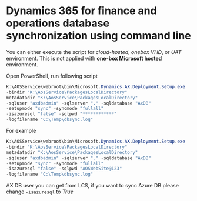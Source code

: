 # Dynamics 365 for finance and operations database synchronization using command line


You can either execute the script for *cloud-hosted*, *onebox VHD*, or *UAT* environment. This is not applied with **one-box Microsoft hosted** environment.

Open PowerShell, run following script

```powershell
K:\AOSService\webroot\bin\Microsoft.Dynamics.AX.Deployment.Setup.exe 
-bindir "K:\AosService\PackagesLocalDirectory" 
metadatadir "K:\AosService\PackagesLocalDirectory" 
-sqluser "axdbadmin" -sqlserver "." -sqldatabase "AxDB" 
-setupmode "sync" -syncmode "fullall" 
-isazuresql "false" -sqlpwd "************" 
-logfilename "C:\Temp\dbsync.log"
```

For example

```powershell
K:\AOSService\webroot\bin\Microsoft.Dynamics.AX.Deployment.Setup.exe 
-bindir "K:\AosService\PackagesLocalDirectory" 
metadatadir "K:\AosService\PackagesLocalDirectory" 
-sqluser "axdbadmin" -sqlserver "." -sqldatabase "AxDB" 
-setupmode "sync" -syncmode "fullall" 
-isazuresql "false" -sqlpwd "AOSWebSite@123" 
-logfilename "C:\Temp\dbsync.log"
```

AX DB user you can get from LCS, if you want to sync Azure DB please change ```-isazuresql``` to *True*
